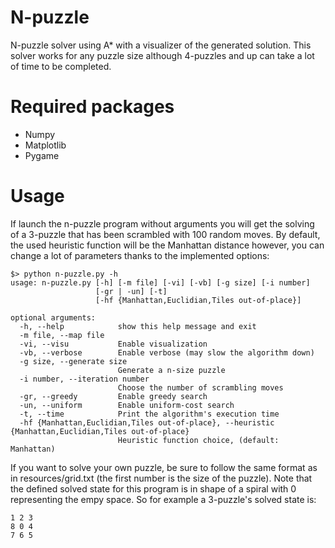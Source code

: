 # N-puzzle
N-puzzle solver using A* with a visualizer of the generated solution.
This solver works for any puzzle size although 4-puzzles and up can take a lot of time to be completed.

# Required packages
* Numpy
* Matplotlib
* Pygame

# Usage
If launch the n-puzzle program without arguments you will get the solving of a 3-puzzle that has been scrambled with 100 random moves. 
By default, the used heuristic function will be the Manhattan distance however, you can change a lot of parameters thanks to the implemented options:
```
$> python n-puzzle.py -h
usage: n-puzzle.py [-h] [-m file] [-vi] [-vb] [-g size] [-i number]
                   [-gr | -un] [-t]
                   [-hf {Manhattan,Euclidian,Tiles out-of-place}]

optional arguments:
  -h, --help            show this help message and exit
  -m file, --map file
  -vi, --visu           Enable visualization
  -vb, --verbose        Enable verbose (may slow the algorithm down)
  -g size, --generate size
                        Generate a n-size puzzle
  -i number, --iteration number
                        Choose the number of scrambling moves
  -gr, --greedy         Enable greedy search
  -un, --uniform        Enable uniform-cost search
  -t, --time            Print the algorithm's execution time
  -hf {Manhattan,Euclidian,Tiles out-of-place}, --heuristic {Manhattan,Euclidian,Tiles out-of-place}
                        Heuristic function choice, (default: Manhattan)
```
If you want to solve your own puzzle, be sure to follow the same format as in resources/grid.txt (the first number is the size of the puzzle).
Note that the defined solved state for this program is in shape of a spiral with 0 representing the empy space.
So for example a 3-puzzle's solved state is:
```
1 2 3
8 0 4
7 6 5
```
